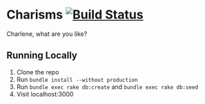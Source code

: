 Charisms [![Build Status](https://travis-ci.org/AngrySoundTech/Charisms.svg?branch=master)](https://travis-ci.org/AngrySoundTech/Charisms)
========

Charlene, what are you like?

Running Locally
---------------

1. Clone the repo
2. Run `bundle install --without production`
3. Run `bundle exec rake db:create` and `bundle exec rake db:seed`
4. Visit localhost:3000
